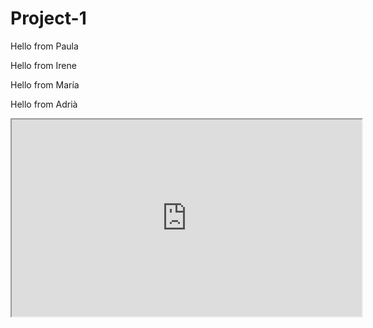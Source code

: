 # Project-1

Hello from Paula

Hello from Irene

Hello from María

Hello from Adrià 


<iframe width="560" height="315" src="https://www.youtube.com/embed/vQGKAIaUlpk">
</iframe>